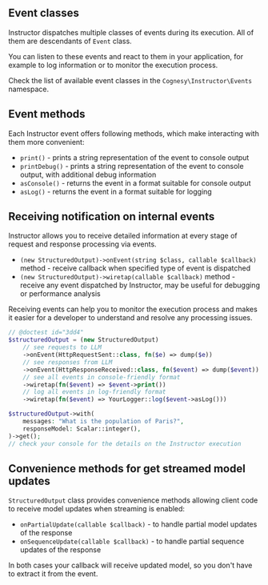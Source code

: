 ## Event classes

Instructor dispatches multiple classes of events during its execution. All of them are descendants of `Event` class.

You can listen to these events and react to them in your application, for example to log information or to monitor the execution process.

Check the list of available event classes in the `Cognesy\Instructor\Events` namespace.

## Event methods

Each Instructor event offers following methods, which make interacting with them more convenient:

 * `print()` - prints a string representation of the event to console output
 * `printDebug()` - prints a string representation of the event to console output, with additional debug information
 * `asConsole()` - returns the event in a format suitable for console output
 * `asLog()` - returns the event in a format suitable for logging


## Receiving notification on internal events

Instructor allows you to receive detailed information at every stage of request and response processing via events.

 * `(new StructuredOutput)->onEvent(string $class, callable $callback)` method - receive callback when specified type of event is dispatched
 * `(new StructuredOutput)->wiretap(callable $callback)` method - receive any event dispatched by Instructor, may be useful for debugging or performance analysis

Receiving events can help you to monitor the execution process and makes it easier for a developer to understand and resolve any processing issues.

```php
// @doctest id="3dd4"
$structuredOutput = (new StructuredOutput)
    // see requests to LLM
    ->onEvent(HttpRequestSent::class, fn($e) => dump($e))
    // see responses from LLM
    ->onEvent(HttpResponseReceived::class, fn($event) => dump($event))
    // see all events in console-friendly format
    ->wiretap(fn($event) => $event->print())
    // log all events in log-friendly format
    ->wiretap(fn($event) => YourLogger::log($event->asLog()))

$structuredOutput->with(
    messages: "What is the population of Paris?",
    responseModel: Scalar::integer(),
)->get();
// check your console for the details on the Instructor execution
```


## Convenience methods for get streamed model updates

`StructuredOutput` class provides convenience methods allowing client code to receive
model updates  when streaming is enabled:

 * `onPartialUpdate(callable $callback)` - to handle partial model updates of the response
 * `onSequenceUpdate(callable $callback)` - to handle partial sequence updates of the response

In both cases your callback will receive updated model, so you don't have to
extract it from the event.
